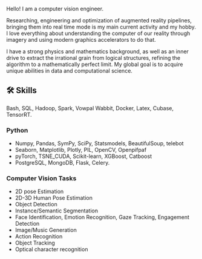 Hello! I am a computer vision engineer. 

Researching, engineering and optimization of augmented reality pipelines, bringing them into real time mode is my main current activity and my hobby. I love everything about understanding the computer of our reality through imagery and using modern graphics accelerators to do that. 

I have a strong physics and mathematics background, as well as an inner drive to extract the irrational grain from logical structures, refining the algorithm to a mathematically perfect limit. 
My global goal is to acquire unique abilities in data and computational science.

## 🛠 Skills
Bash, SQL, Hadoop, Spark, Vowpal Wabbit, Docker, Latex, Cubase, TensorRT. 

### Python
*   Numpy, Pandas, SymPy, SciPy, Statsmodels, BeautifulSoup, telebot
*   Seaborn, Matplotlib, Plotly, PIL, OpenCV, Openpifpaf
*   pyTorch, TSNE_CUDA, Scikit-learn, XGBoost, Catboost
*   PostgreSQL, MongoDB, Flask, Celery.

### Computer Vision Tasks
- 2D pose Estimation
- 2D-3D Human Pose Estimation
- Object Detection
- Instance/Semantic Segmentation
- Face Identification, Emotion Recognition, Gaze Tracking, Engagement Detection
- Image/Music Generation
- Action Recognition
- Object Tracking
- Optical character recognition
<!---
Kirill-Shokhin/Kirill-Shokhin is a ✨ special ✨ repository because its `README.md` (this file) appears on your GitHub profile.
You can click the Preview link to take a look at your changes.
--->
